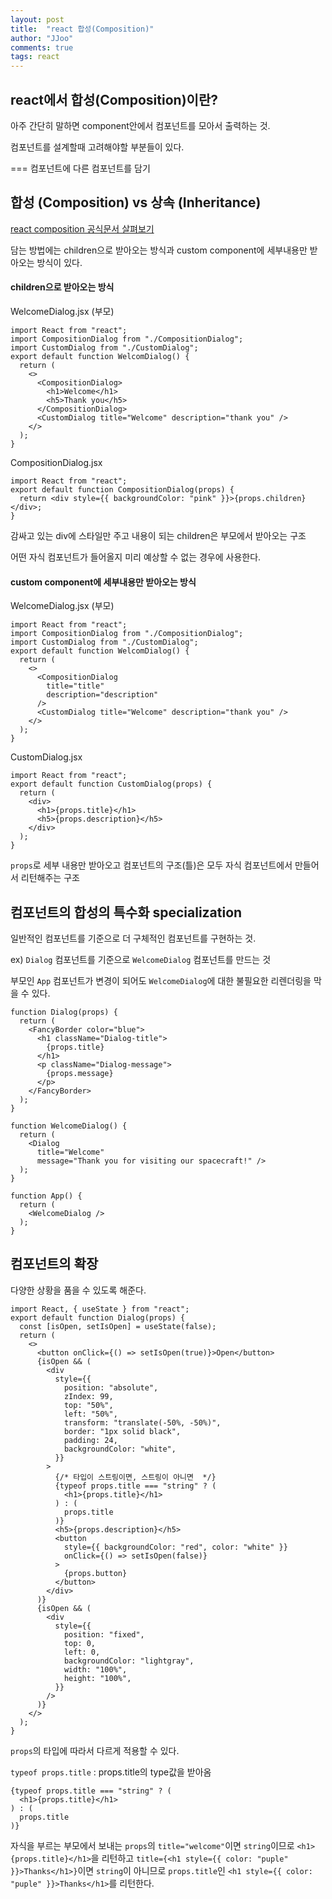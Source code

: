 ```yaml
---
layout: post
title:  "react 합성(Composition)"
author: "JJoo"
comments: true
tags: react
---
```



## react에서 합성(Composition)이란?

아주 간단히 말하면 component안에서 컴포넌트를 모아서 출력하는 것.

컴포넌트를 설계할때 고려해야할 부분들이 있다. 

=== 컴포넌트에 다른 컴포넌트를 담기


## 합성 (Composition) vs 상속 (Inheritance)

[react composition 공식문서 살펴보기](https://ko.reactjs.org/docs/composition-vs-inheritance.html)

담는 방법에는 children으로 받아오는 방식과 custom component에 세부내용만 받아오는 방식이 있다.


#### children으로 받아오는 방식

WelcomeDialog.jsx (부모)
```react
import React from "react";
import CompositionDialog from "./CompositionDialog";
import CustomDialog from "./CustomDialog";
export default function WelcomDialog() {
  return (
    <>
      <CompositionDialog>
        <h1>Welcome</h1>
        <h5>Thank you</h5>
      </CompositionDialog>
      <CustomDialog title="Welcome" description="thank you" />
    </>
  );
}
```


CompositionDialog.jsx
```react
import React from "react";
export default function CompositionDialog(props) {
  return <div style={{ backgroundColor: "pink" }}>{props.children}</div>;
}
```

감싸고 있는 div에 스타일만 주고 내용이 되는 children은 부모에서 받아오는 구조 

어떤 자식 컴포넌트가 들어올지 미리 예상할 수 없는 경우에 사용한다. 



#### custom component에 세부내용만 받아오는 방식

WelcomeDialog.jsx (부모)
```react
import React from "react";
import CompositionDialog from "./CompositionDialog";
import CustomDialog from "./CustomDialog";
export default function WelcomDialog() {
  return (
    <>
      <CompositionDialog 
        title="title"
        description="description"
      />
      <CustomDialog title="Welcome" description="thank you" />
    </>
  );
}
```

CustomDialog.jsx
```react
import React from "react";
export default function CustomDialog(props) {
  return (
    <div>
      <h1>{props.title}</h1>
      <h5>{props.description}</h5>
    </div>
  );
}
```



```props```로 세부 내용만 받아오고 컴포넌트의 구조(틀)은 모두 자식 컴포넌트에서 만들어서 리턴해주는 구조 



## 컴포넌트의 합성의 특수화 specialization 


일반적인 컴포넌트를 기준으로 더 구체적인 컴포넌트를 구현하는 것.


ex) ```Dialog``` 컴포넌트를 기준으로  ```WelcomeDialog``` 컴포넌트를 만드는 것 

부모인 ```App``` 컴포넌트가 변경이 되어도 ```WelcomeDialog```에 대한 불필요한 리렌더링을 막을 수 있다. 

```react 
function Dialog(props) {
  return (
    <FancyBorder color="blue">
      <h1 className="Dialog-title">
        {props.title}
      </h1>
      <p className="Dialog-message">
        {props.message}
      </p>
    </FancyBorder>
  );
}

function WelcomeDialog() {
  return (
    <Dialog
      title="Welcome"
      message="Thank you for visiting our spacecraft!" />
  );
}

function App() {
  return (
    <WelcomeDialog />
  );
}
```



## 컴포넌트의 확장 

다양한 상황을 품을 수 있도록 해준다. 


```react 
import React, { useState } from "react";
export default function Dialog(props) {
  const [isOpen, setIsOpen] = useState(false);
  return (
    <>
      <button onClick={() => setIsOpen(true)}>Open</button>
      {isOpen && (
        <div
          style={{
            position: "absolute",
            zIndex: 99,
            top: "50%",
            left: "50%",
            transform: "translate(-50%, -50%)",
            border: "1px solid black",
            padding: 24,
            backgroundColor: "white",
          }}
        >
          {/* 타입이 스트링이면, 스트링이 아니면  */}
          {typeof props.title === "string" ? (
            <h1>{props.title}</h1>
          ) : (
            props.title
          )}
          <h5>{props.description}</h5>
          <button
            style={{ backgroundColor: "red", color: "white" }}
            onClick={() => setIsOpen(false)}
          >
            {props.button}
          </button>
        </div>
      )}
      {isOpen && (
        <div
          style={{
            position: "fixed",
            top: 0,
            left: 0,
            backgroundColor: "lightgray",
            width: "100%",
            height: "100%",
          }}
        />
      )}
    </>
  );
}
```

```props```의 타입에 따라서 다르게 적용할 수 있다. 

```typeof props.title``` : props.title의 type값을 받아옴


```react 
{typeof props.title === "string" ? (
  <h1>{props.title}</h1>
) : (
  props.title
)}
```

자식을 부르는 부모에서 보내는 ```props```의 ```title="welcome"```이면 ```string```이므로 
```<h1>{props.title}</h1>```을 리턴하고 ```title={<h1 style={{ color: "puple" }}>Thanks</h1>}```이면 
```string```이 아니므로 ```props.title```인 ```<h1 style={{ color: "puple" }}>Thanks</h1>```를 리턴한다. 












